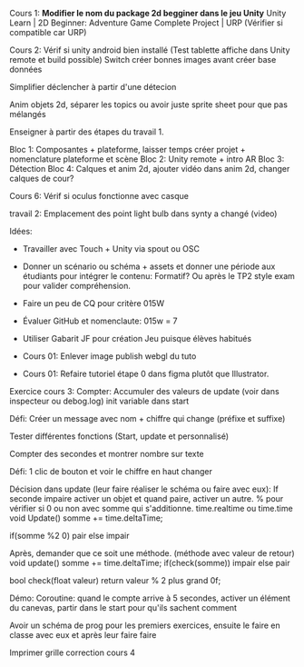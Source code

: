 Cours 1: **Modifier le nom du package 2d begginer dans le jeu Unity** Unity Learn | 2D Beginner: Adventure Game Complete Project | URP (Vérifier si compatible car URP)


Cours 2: Vérif si unity android bien installé (Test tablette affiche dans Unity remote et build possible) 
Switch créer bonnes images avant créer base données

Simplifier déclencher à partir d'une détecion

Anim objets 2d, séparer les topics ou avoir juste sprite sheet pour que pas mélangés

Enseigner à partir des étapes du travail 1. 

Bloc 1: Composantes + plateforme, laisser temps créer projet + nomenclature plateforme et scène
Bloc 2: Unity remote + intro AR
Bloc 3: Détection
Bloc 4: Calques et anim 2d, ajouter vidéo dans anim 2d, changer calques de cour? 

Cours 6: Vérif si oculus fonctionne avec casque

travail 2: Emplacement des point light bulb dans synty a changé (video) 

Idées: 
- Travailler avec Touch + Unity via spout ou OSC

- Donner un scénario ou schéma + assets et donner une période aux étudiants pour intégrer le contenu: Formatif? Ou après le TP2 style exam pour valider compréhension. 

- Faire un peu de CQ pour critère 015W

- Évaluer GitHub et nomenclaute: 015w = 7

- Utiliser Gabarit JF pour création Jeu puisque élèves habitués

- Cours 01: Enlever image publish webgl du tuto

- Cours 01: Refaire tutoriel étape 0 dans figma plutôt que Illustrator.

Exercice cours 3: 
Compter: Accumuler des valeurs de update (voir dans inspecteur ou debog.log) init variable dans start

Défi: Créer un message avec nom + chiffre qui change (préfixe et suffixe)

Tester différentes fonctions (Start, update et personnalisé)

Compter des secondes et montrer nombre sur texte

Défi: 1 clic de bouton et voir le chiffre en haut changer

Décision dans update (leur faire réaliser le schéma ou faire avec eux): If seconde impaire activer un objet et quand paire, activer un autre.
% pour vérifier si 0 ou non avec somme qui s'additionne. time.realtime ou time.time  
void Update()
somme += time.deltaTime;

if(somme %2­ 0)
pair 
else
impair

Après, demander que ce soit une méthode. (méthode avec valeur de retour)
void update()
somme += time.deltaTime;
if(check(somme))
impair
else
pair

bool check(float valeur)
return valeur % 2 ­plus grand 0f;

Démo: Coroutine: quand le compte arrive à 5 secondes, activer un élément du canevas, partir dans le start pour qu'ils sachent comment

Avoir un schéma de prog pour les premiers exercices, ensuite le faire en classe avec eux et après leur faire faire 

Imprimer grille correction cours 4














